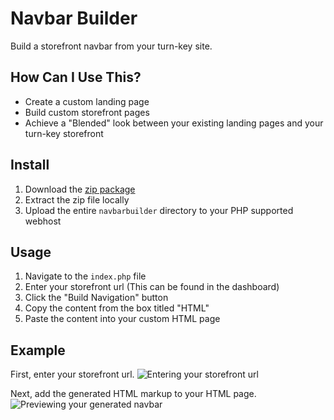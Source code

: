 Navbar Builder
==============

Build a storefront navbar from your turn-key site.

How Can I Use This?
-------------------

* Create a custom landing page
* Build custom storefront pages
* Achieve a "Blended" look between your existing landing pages and your turn-key storefront

Install
-------

1. Download the [zip package](https://github.com/Resellers/navbarbuilder/archive/master.zip)
2. Extract the zip file locally
3. Upload the entire `navbarbuilder` directory to your PHP supported webhost

Usage
-----

1. Navigate to the `index.php` file
2. Enter your storefront url (This can be found in the dashboard)
3. Click the "Build Navigation" button
4. Copy the content from the box titled "HTML"
5. Paste the content into your custom HTML page

Example
-------
First, enter your storefront url.
![Entering your storefront url](https://raw.githubusercontent.com/Resellers/navbarbuilder/master/example/index.png)

Next, add the generated HTML markup to your HTML page.
![Previewing your generated navbar](https://raw.githubusercontent.com/Resellers/navbarbuilder/master/example/run.png)
